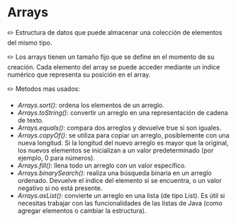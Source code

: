 # Arrays

✏️ Estructura de datos que puede almacenar una colección de elementos del mismo tipo.

✏️ Los arrays tienen un tamaño fijo que se define en el momento de su creación. Cada elemento del array se puede acceder mediante un índice numérico que representa su posición en el array.

✏️ Metodos mas usados:
* *Arrays.sort()*: ordena los elementos de un arreglo.
* *Arrays.toString()*: convertir un arreglo en una representación de cadena de texto.
* *Arrays.equals()*: compara dos arreglos y devuelve true si son iguales.
* *Arrays.copyOf()*: se utiliza para copiar un arreglo, posiblemente con una nueva longitud. Si la longitud del nuevo arreglo es mayor que la original, los nuevos elementos se inicializan a un valor predeterminado (por ejemplo, 0 para números).
* *Arrays.fill()*: llena todo un arreglo con un valor específico.
* *Arrays.binarySearch()*: realiza una búsqueda binaria en un arreglo ordenado. Devuelve el índice del elemento si se encuentra, o un valor negativo si no está presente.
* *Arrays.asList()*: convierte un arreglo en una lista (de tipo List). Es útil si necesitas trabajar con las funcionalidades de las listas de Java (como agregar elementos o cambiar la estructura).
